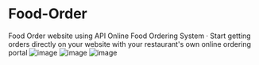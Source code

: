 # Food-Order
Food Order website using API
Online Food Ordering System · Start getting orders directly on your website with your restaurant's own online ordering portal
![image](https://user-images.githubusercontent.com/30564256/167247579-508aebd1-dab2-47fe-9d85-b7907d6f4ce7.png)
![image](https://user-images.githubusercontent.com/30564256/167247588-45068b26-925a-4d59-a608-f3d1eaf9344e.png)
![image](https://user-images.githubusercontent.com/30564256/167247596-c00f3b05-b875-4c4c-8ad6-c5a87343f0c9.png)
